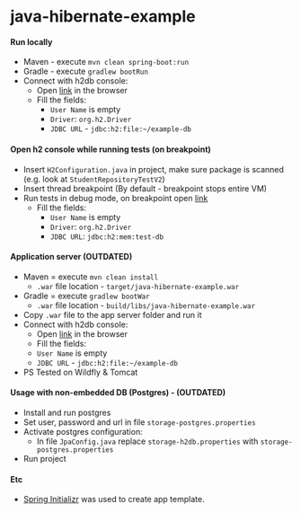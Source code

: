 # java-hibernate-example

#### Run locally
* Maven - execute `mvn clean spring-boot:run`
* Gradle - execute `gradlew bootRun`
* Connect with h2db console:
    * Open [link](http://localhost:8080/h2-console) in the browser
    * Fill the fields:
        * `User Name` is empty
        * `Driver`: `org.h2.Driver`
        * `JDBC URL` -  `jdbc:h2:file:~/example-db`
    
#### Open h2 console while running tests (on breakpoint)
* Insert `H2Configuration.java` in project, make sure package is scanned (e.g. look at `StudentRepositoryTestV2`)
* Insert thread breakpoint (By default - breakpoint stops entire VM)
* Run tests in debug mode, on breakpoint open [link](http://localhost:8086/)
    * Fill the fields:
        * `User Name` is empty
        * `Driver`: `org.h2.Driver`
        * `JDBC URL`: `jdbc:h2:mem:test-db`

#### Application server (OUTDATED)
* Maven = execute `mvn clean install`
     * `.war` file location - `target/java-hibernate-example.war`
* Gradle = execute `gradlew bootWar`
    * `.war` file location - `build/libs/java-hibernate-example.war`
* Copy `.war` file to the app server folder and run it
* Connect with h2db console:
    * Open [link](http://localhost:8080/hibernate-example/h2-console) in the browser
    * Fill the fields:
    * `User Name` is empty
    * `JDBC URL` -  `jdbc:h2:file:~/example-db`
* PS Tested on Wildfly & Tomcat

#### Usage with non-embedded DB (Postgres) -  (OUTDATED)
* Install and run postgres
* Set user, password and url in file `storage-postgres.properties`
* Activate postgres configuration:
    * In file `JpaConfig.java` replace `storage-h2db.properties` with `storage-postgres.properties`
* Run project

#### Etc
* [Spring Initializr](https://start.spring.io/) was used to create app template.